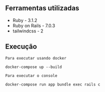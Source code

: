 ## Ferramentas utilizadas

- Ruby - 3.1.2
- Ruby on Rails - 7.0.3
- tailwindcss - 2



## Execução

    Para executar usando docker

    docker-compose up --build

    Para executar o console

    docker-compose run app bundle exec rails c


